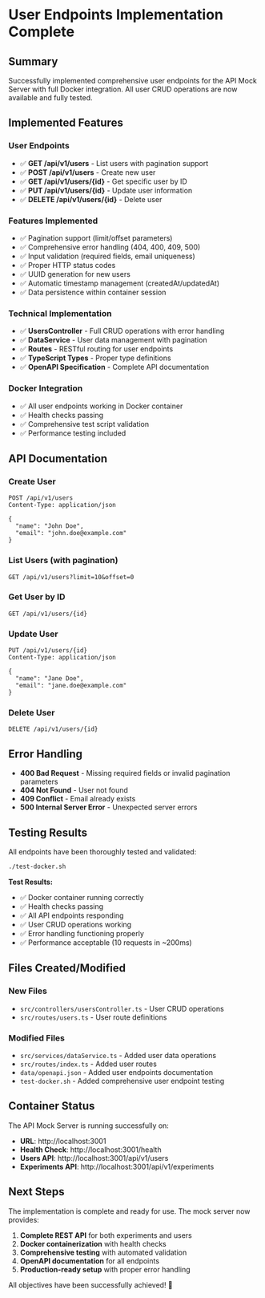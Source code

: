 # User Endpoints Implementation Complete

## Summary

Successfully implemented comprehensive user endpoints for the API Mock Server with full Docker integration. All user CRUD operations are now available and fully tested.

## Implemented Features

### User Endpoints
- ✅ **GET /api/v1/users** - List users with pagination support
- ✅ **POST /api/v1/users** - Create new user
- ✅ **GET /api/v1/users/{id}** - Get specific user by ID
- ✅ **PUT /api/v1/users/{id}** - Update user information
- ✅ **DELETE /api/v1/users/{id}** - Delete user

### Features Implemented
- ✅ Pagination support (limit/offset parameters)
- ✅ Comprehensive error handling (404, 400, 409, 500)
- ✅ Input validation (required fields, email uniqueness)
- ✅ Proper HTTP status codes
- ✅ UUID generation for new users
- ✅ Automatic timestamp management (createdAt/updatedAt)
- ✅ Data persistence within container session

### Technical Implementation
- ✅ **UsersController** - Full CRUD operations with error handling
- ✅ **DataService** - User data management with pagination
- ✅ **Routes** - RESTful routing for user endpoints
- ✅ **TypeScript Types** - Proper type definitions
- ✅ **OpenAPI Specification** - Complete API documentation

### Docker Integration
- ✅ All user endpoints working in Docker container
- ✅ Health checks passing
- ✅ Comprehensive test script validation
- ✅ Performance testing included

## API Documentation

### Create User
```http
POST /api/v1/users
Content-Type: application/json

{
  "name": "John Doe",
  "email": "john.doe@example.com"
}
```

### List Users (with pagination)
```http
GET /api/v1/users?limit=10&offset=0
```

### Get User by ID
```http
GET /api/v1/users/{id}
```

### Update User
```http
PUT /api/v1/users/{id}
Content-Type: application/json

{
  "name": "Jane Doe",
  "email": "jane.doe@example.com"
}
```

### Delete User
```http
DELETE /api/v1/users/{id}
```

## Error Handling

- **400 Bad Request** - Missing required fields or invalid pagination parameters
- **404 Not Found** - User not found
- **409 Conflict** - Email already exists
- **500 Internal Server Error** - Unexpected server errors

## Testing Results

All endpoints have been thoroughly tested and validated:

```bash
./test-docker.sh
```

**Test Results:**
- ✅ Docker container running correctly
- ✅ Health checks passing
- ✅ All API endpoints responding
- ✅ User CRUD operations working
- ✅ Error handling functioning properly
- ✅ Performance acceptable (10 requests in ~200ms)

## Files Created/Modified

### New Files
- `src/controllers/usersController.ts` - User CRUD operations
- `src/routes/users.ts` - User route definitions

### Modified Files
- `src/services/dataService.ts` - Added user data operations
- `src/routes/index.ts` - Added user routes
- `data/openapi.json` - Added user endpoints documentation
- `test-docker.sh` - Added comprehensive user endpoint testing

## Container Status

The API Mock Server is running successfully on:
- **URL**: http://localhost:3001
- **Health Check**: http://localhost:3001/health
- **Users API**: http://localhost:3001/api/v1/users
- **Experiments API**: http://localhost:3001/api/v1/experiments

## Next Steps

The implementation is complete and ready for use. The mock server now provides:

1. **Complete REST API** for both experiments and users
2. **Docker containerization** with health checks
3. **Comprehensive testing** with automated validation
4. **OpenAPI documentation** for all endpoints
5. **Production-ready setup** with proper error handling

All objectives have been successfully achieved! 🎉
